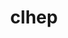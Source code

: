 ---
title: "clhep"
layout: cache
categories: [package, develop]
meta: {"compilers": ["gcc@11.4.0"], "num_specs": 9, "num_specs_by_stack": {"hep": 9, "root": 9}, "oss": ["ubuntu22.04"], "platforms": ["linux"], "stacks": ["hep", "root"], "targets": ["x86_64_v3"], "versions": ["2.4.7.1"]}
spec_details: [{"compiler": "gcc@11.4.0", "hash": "2twlft3freh5ticba6nxjbp2hvryyijo", "os": "ubuntu22.04", "platform": "linux", "size": "-", "stacks": ["hep", "root"], "target": "x86_64_v3", "variants": ["build_system=cmake", "build_type=Release", "~cms", "cxxstd=20", "generator=make", "~ipo"], "versions": ["2.4.7.1"]}, {"compiler": "gcc@11.4.0", "hash": "4jcgt4u5rwukrzauqjbjz7auzpgqqz23", "os": "ubuntu22.04", "platform": "linux", "size": "-", "stacks": ["hep", "root"], "target": "x86_64_v3", "variants": ["build_system=cmake", "build_type=Release", "~cms", "cxxstd=20", "generator=make", "~ipo"], "versions": ["2.4.7.1"]}, {"compiler": "gcc@11.4.0", "hash": "5cwufhbqmrfyo4e53zvk2u7mm33h6nhv", "os": "ubuntu22.04", "platform": "linux", "size": "-", "stacks": ["hep", "root"], "target": "x86_64_v3", "variants": ["build_system=cmake", "build_type=Release", "~cms", "cxxstd=20", "generator=make", "~ipo"], "versions": ["2.4.7.1"]}, {"compiler": "gcc@11.4.0", "hash": "5vwwlc4vxcsbulqm3a5rnqpse37hzmch", "os": "ubuntu22.04", "platform": "linux", "size": "-", "stacks": ["hep", "root"], "target": "x86_64_v3", "variants": ["build_system=cmake", "build_type=Release", "~cms", "cxxstd=20", "generator=make", "~ipo"], "versions": ["2.4.7.1"]}, {"compiler": "gcc@11.4.0", "hash": "7epyugrjf3m6dquxi3clx6cvwo2w2i3q", "os": "ubuntu22.04", "platform": "linux", "size": "-", "stacks": ["hep", "root"], "target": "x86_64_v3", "variants": ["build_system=cmake", "build_type=Release", "~cms", "cxxstd=20", "generator=make", "~ipo"], "versions": ["2.4.7.1"]}, {"compiler": "gcc@11.4.0", "hash": "gzymy7vfpz2b5jb2nzvwr57mby35us52", "os": "ubuntu22.04", "platform": "linux", "size": "-", "stacks": ["hep", "root"], "target": "x86_64_v3", "variants": ["build_system=cmake", "build_type=Release", "~cms", "cxxstd=20", "generator=make", "~ipo"], "versions": ["2.4.7.1"]}, {"compiler": "gcc@11.4.0", "hash": "htxgl66c5uxb3pzqrfkbnaurkff5hnx2", "os": "ubuntu22.04", "platform": "linux", "size": "-", "stacks": ["hep", "root"], "target": "x86_64_v3", "variants": ["build_system=cmake", "build_type=Release", "~cms", "cxxstd=20", "generator=make", "~ipo"], "versions": ["2.4.7.1"]}, {"compiler": "gcc@11.4.0", "hash": "jshhz46lrncfi4gtjve6ryudokndh4np", "os": "ubuntu22.04", "platform": "linux", "size": "-", "stacks": ["hep", "root"], "target": "x86_64_v3", "variants": ["build_system=cmake", "build_type=Release", "~cms", "cxxstd=20", "generator=make", "~ipo"], "versions": ["2.4.7.1"]}, {"compiler": "gcc@11.4.0", "hash": "y2fooacfjyhxdzwzz5iejbxqhb3kwsti", "os": "ubuntu22.04", "platform": "linux", "size": "-", "stacks": ["hep", "root"], "target": "x86_64_v3", "variants": ["build_system=cmake", "build_type=Release", "~cms", "cxxstd=20", "generator=make", "~ipo"], "versions": ["2.4.7.1"]}]
---